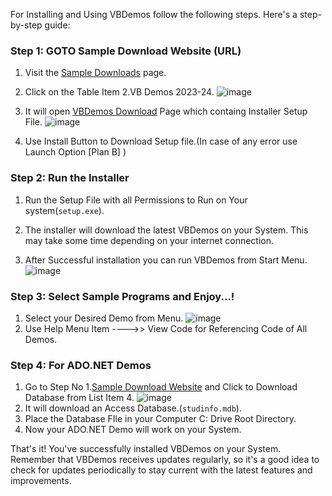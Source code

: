 For Installing and Using VBDemos follow the following steps. Here's a step-by-step guide:

### Step 1: GOTO Sample Download Website (URL)

1. Visit the [Sample Downloads](http://163.53.177.99:8082/) page.

2. Click on the Table Item 2.VB Demos 2023-24.
   ![image](https://github.com/sbccas/VBDotNetDemos/assets/115479871/9f9027f8-0255-4979-920d-f5e02665e8e7)
3. It will open [VBDemos Download](http://163.53.177.99:8082/VBDemos/publish.html) Page which containg Installer Setup File.
   ![image](https://github.com/sbccas/VBDotNetDemos/assets/115479871/7e95ee61-70e6-439a-8736-e1125230df84)
4. Use Install Button to Download Setup file.(In case of any error use Launch Option [Plan B] )
 

### Step 2: Run the Installer

1. Run the Setup File with all Permissions to Run on Your system(`setup.exe`).

2. The installer will download the latest VBDemos on your System. This may take some time depending on your internet connection.

3. After Successful installation you can run VBDemos from Start Menu.
   ![image](https://github.com/sbccas/VBDotNetDemos/assets/115479871/91ecee64-93d3-4ea9-a4b1-a0946b373b96)
 
### Step 3: Select Sample Programs and Enjoy...!

1. Select your Desired Demo from Menu.
   ![image](https://github.com/sbccas/VBDotNetDemos/assets/115479871/3bc4ed0d-3814-4659-8d4e-7a074c74135b)
2. Use Help Menu Item ---->> View Code for Referencing Code of All Demos.

### Step 4: For ADO.NET Demos

1. Go to Step No 1.[Sample Download Website](http://163.53.177.99:8082/) and Click to Download Database from List Item 4.
   ![image](https://github.com/sbccas/VBDotNetDemos/assets/115479871/a5ae59ed-56c0-48ed-9fdb-77a1bd16cec3)
2. It will download an Access Database.(`studinfo.mdb`).
3. Place the Database FIle in your Computer C: Drive Root Directory.
4. Now your ADO.NET Demo will work on your System.  

That's it! You've successfully installed VBDemos on your System. 
Remember that VBDemos receives updates regularly, so it's a good idea to check for updates periodically to stay current with the latest features and improvements.

